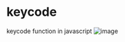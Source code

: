 # keycode
keycode function in javascript
![image](https://user-images.githubusercontent.com/102667323/216773104-8ec8eb10-63b5-4a91-be0e-88d83a4959a9.png)
